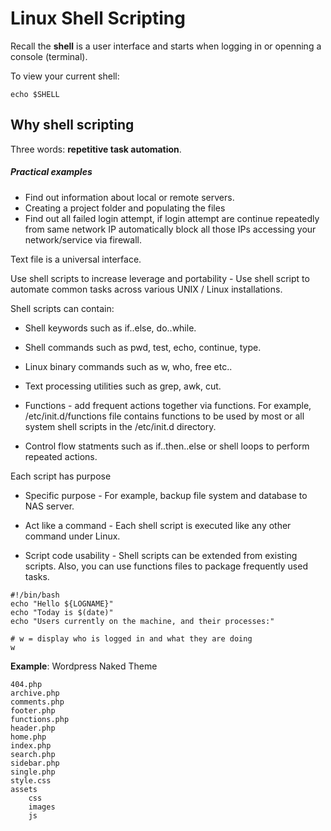 # Linux Shell Scripting
<!-- https://bash.cyberciti.biz/guide/Main_Page -->

Recall the __shell__ is a user interface and starts when logging in or openning a console (terminal).  

To view your current shell:

```
echo $SHELL
```




## Why shell scripting

Three words: __repetitive task automation__.

##### Practical examples

- Find out information about local or remote servers.
- Creating a project folder and populating the files
- Find out all failed login attempt, if login attempt are continue repeatedly from same network IP automatically block all those IPs accessing your network/service via firewall.












Text file is a universal interface.

Use shell scripts to increase leverage and portability - Use shell script to automate common tasks across various UNIX / Linux installations.



Shell scripts can contain:

- Shell keywords such as if..else, do..while.

- Shell commands such as pwd, test, echo, continue, type.

- Linux binary commands such as w, who, free etc..

- Text processing utilities such as grep, awk, cut.

- Functions - add frequent actions together via functions. For example, /etc/init.d/functions file contains functions to be used by most or all system shell scripts in the /etc/init.d directory.

- Control flow statments such as if..then..else or shell loops to perform repeated actions.

Each script has purpose

- Specific purpose - For example, backup file system and database to NAS server.

- Act like a command - Each shell script is executed like any other command under Linux.

- Script code usability - Shell scripts can be extended from existing scripts. Also, you can use functions files to package frequently used tasks.



```
#!/bin/bash
echo "Hello ${LOGNAME}"
echo "Today is $(date)"
echo "Users currently on the machine, and their processes:"

# w = display who is logged in and what they are doing
w  
```






__Example__: Wordpress Naked Theme 

```
404.php
archive.php
comments.php
footer.php
functions.php
header.php
home.php
index.php
search.php
sidebar.php
single.php
style.css
assets
	css
	images
	js
	
```

